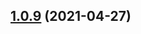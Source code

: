 ## [1.0.9](https://github.com/luoxue-victor/learn_webpack/compare/v1.4.51...v1.0.9) (2021-04-27)



